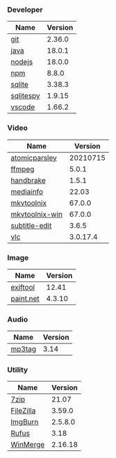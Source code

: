 
### Developer
Name                                                                       | Version
----                                                                       | -------
[git](https://github.com/git-for-windows/git/releases)                     | 2.36.0
[java](https://www.oracle.com/java/technologies/downloads/)                | 18.0.1
[nodejs](https://nodejs.org/en/download/current/)                          | 18.0.0
[npm](https://github.com/npm/cli)                                          | 8.8.0
[sqlite](http://www.sqlite.org/download.html)                              | 3.38.3
[sqlitespy](http://www.yunqa.de/delphi/doku.php/products/sqlitespy/index)  | 1.9.15
[vscode](https://code.visualstudio.com/updates)                            | 1.66.2

### Video
Name                                                                       | Version
----                                                                       | -------
[atomicparsley](https://github.com/wez/atomicparsley)                      | 20210715
[ffmpeg](http://www.ffmpeg.org/download.html)                              | 5.0.1
[handbrake](http://handbrake.fr/downloads.php)                             | 1.5.1
[mediainfo](http://mediaarea.net/us/MediaInfo/Download/Windows)            | 22.03
[mkvtoolnix](http://www.bunkus.org/videotools/mkvtoolnix/downloads.html)   | 67.0.0
[mkvtoolnix-win](http://www.fosshub.com/MKVToolNix.html)                   | 67.0.0
[subtitle-edit](https://github.com/SubtitleEdit/subtitleedit/releases)     | 3.6.5
[vlc](https://www.videolan.org/vlc/download-windows.html)                  | 3.0.17.4

### Image
Name                                                                       | Version
----                                                                       | -------
[exiftool](http://www.sno.phy.queensu.ca/~phil/exiftool/)                  | 12.41
[paint.net](http://www.getpaint.net/download.html)                         | 4.3.10

### Audio
Name                                                                       | Version
----                                                                       | -------
[mp3tag](http://www.mp3tag.de/en/download.html)                            | 3.14

### Utility
Name                                                                       | Version
----                                                                       | -------
[7zip](http://www.7-zip.org/download.html)                                 | 21.07
[FileZilla](https://filezilla-project.org/download.php?show_all=1)         | 3.59.0
[ImgBurn](http://www.imgburn.com/index.php?act=download)                   | 2.5.8.0
[Rufus](https://github.com/pbatard/rufus/releases)                         | 3.18
[WinMerge](http://winmerge.org/downloads/)                                 | 2.16.18
